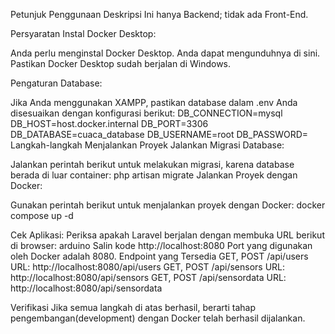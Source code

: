 Petunjuk Penggunaan
Deskripsi
Ini hanya Backend; tidak ada Front-End.

Persyaratan
Instal Docker Desktop:

Anda perlu menginstal Docker Desktop. Anda dapat mengunduhnya di sini.
Pastikan Docker Desktop sudah berjalan di Windows.

Pengaturan Database:

Jika Anda menggunakan XAMPP, pastikan database dalam .env Anda disesuaikan dengan konfigurasi berikut:
DB_CONNECTION=mysql
DB_HOST=host.docker.internal
DB_PORT=3306
DB_DATABASE=cuaca_database
DB_USERNAME=root
DB_PASSWORD=
Langkah-langkah Menjalankan Proyek
Jalankan Migrasi Database:

Jalankan perintah berikut untuk melakukan migrasi, karena database berada di luar container:
php artisan migrate
Jalankan Proyek dengan Docker:

Gunakan perintah berikut untuk menjalankan proyek dengan Docker:
docker compose up -d

Cek Aplikasi:
Periksa apakah Laravel berjalan dengan membuka URL berikut di browser:
arduino
Salin kode
http://localhost:8080
Port yang digunakan oleh Docker adalah 8080.
Endpoint yang Tersedia
GET, POST /api/users
URL: http://localhost:8080/api/users
GET, POST /api/sensors
URL: http://localhost:8080/api/sensors
GET, POST /api/sensordata
URL: http://localhost:8080/api/sensordata

Verifikasi
Jika semua langkah di atas berhasil, berarti tahap pengembangan(development) dengan Docker telah berhasil dijalankan.

